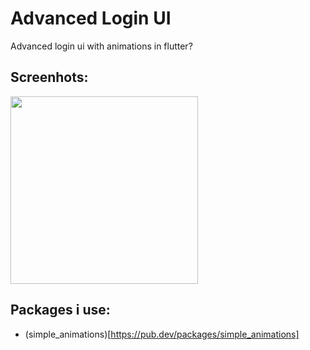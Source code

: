 # Advanced Login UI

Advanced login ui with animations in flutter?

## Screenhots:
<img src="https://github.com/theiskaa/advanced_login_ui/blob/master/assets/screenshots/1.png" width="300">

## Packages i use:
 - (simple_animations)[https://pub.dev/packages/simple_animations]
